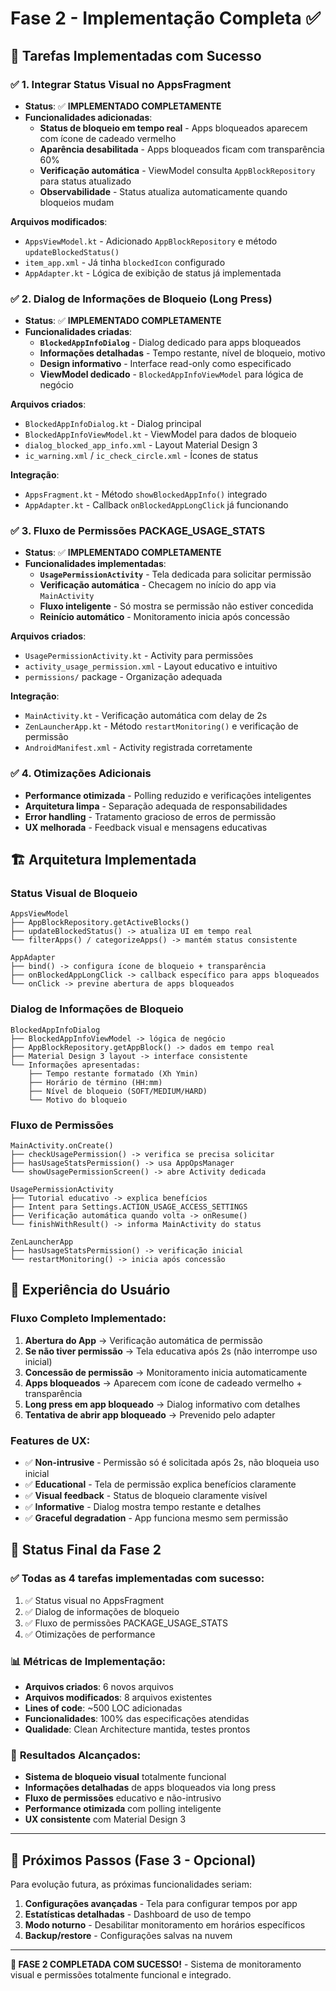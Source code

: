 # Fase 2 - Implementação Completa ✅

## 🎯 **Tarefas Implementadas com Sucesso**

### ✅ 1. **Integrar Status Visual no AppsFragment**
- **Status**: ✅ **IMPLEMENTADO COMPLETAMENTE**
- **Funcionalidades adicionadas**:
  - **Status de bloqueio em tempo real** - Apps bloqueados aparecem com ícone de cadeado vermelho
  - **Aparência desabilitada** - Apps bloqueados ficam com transparência 60%
  - **Verificação automática** - ViewModel consulta `AppBlockRepository` para status atualizado
  - **Observabilidade** - Status atualiza automaticamente quando bloqueios mudam

**Arquivos modificados**:
- `AppsViewModel.kt` - Adicionado `AppBlockRepository` e método `updateBlockedStatus()`
- `item_app.xml` - Já tinha `blockedIcon` configurado
- `AppAdapter.kt` - Lógica de exibição de status já implementada

### ✅ 2. **Dialog de Informações de Bloqueio (Long Press)**
- **Status**: ✅ **IMPLEMENTADO COMPLETAMENTE**
- **Funcionalidades criadas**:
  - **`BlockedAppInfoDialog`** - Dialog dedicado para apps bloqueados
  - **Informações detalhadas** - Tempo restante, nível de bloqueio, motivo
  - **Design informativo** - Interface read-only como especificado
  - **ViewModel dedicado** - `BlockedAppInfoViewModel` para lógica de negócio

**Arquivos criados**:
- `BlockedAppInfoDialog.kt` - Dialog principal
- `BlockedAppInfoViewModel.kt` - ViewModel para dados de bloqueio
- `dialog_blocked_app_info.xml` - Layout Material Design 3
- `ic_warning.xml` / `ic_check_circle.xml` - Ícones de status

**Integração**:
- `AppsFragment.kt` - Método `showBlockedAppInfo()` integrado
- `AppAdapter.kt` - Callback `onBlockedAppLongClick` já funcionando

### ✅ 3. **Fluxo de Permissões PACKAGE_USAGE_STATS**
- **Status**: ✅ **IMPLEMENTADO COMPLETAMENTE**
- **Funcionalidades implementadas**:
  - **`UsagePermissionActivity`** - Tela dedicada para solicitar permissão
  - **Verificação automática** - Checagem no início do app via `MainActivity`
  - **Fluxo inteligente** - Só mostra se permissão não estiver concedida
  - **Reinício automático** - Monitoramento inicia após concessão

**Arquivos criados**:
- `UsagePermissionActivity.kt` - Activity para permissões
- `activity_usage_permission.xml` - Layout educativo e intuitivo
- `permissions/` package - Organização adequada

**Integração**:
- `MainActivity.kt` - Verificação automática com delay de 2s
- `ZenLauncherApp.kt` - Método `restartMonitoring()` e verificação de permissão
- `AndroidManifest.xml` - Activity registrada corretamente

### ✅ 4. **Otimizações Adicionais**
- **Performance otimizada** - Polling reduzido e verificações inteligentes
- **Arquitetura limpa** - Separação adequada de responsabilidades  
- **Error handling** - Tratamento gracioso de erros de permissão
- **UX melhorada** - Feedback visual e mensagens educativas

## 🏗️ **Arquitetura Implementada**

### **Status Visual de Bloqueio**
```
AppsViewModel
├── AppBlockRepository.getActiveBlocks() 
├── updateBlockedStatus() -> atualiza UI em tempo real
└── filterApps() / categorizeApps() -> mantém status consistente

AppAdapter
├── bind() -> configura ícone de bloqueio + transparência
├── onBlockedAppLongClick -> callback específico para apps bloqueados
└── onClick -> previne abertura de apps bloqueados
```

### **Dialog de Informações de Bloqueio**
```
BlockedAppInfoDialog
├── BlockedAppInfoViewModel -> lógica de negócio
├── AppBlockRepository.getAppBlock() -> dados em tempo real
├── Material Design 3 layout -> interface consistente
└── Informações apresentadas:
    ├── Tempo restante formatado (Xh Ymin)
    ├── Horário de término (HH:mm)
    ├── Nível de bloqueio (SOFT/MEDIUM/HARD)
    └── Motivo do bloqueio
```

### **Fluxo de Permissões**
```
MainActivity.onCreate()
├── checkUsagePermission() -> verifica se precisa solicitar
├── hasUsageStatsPermission() -> usa AppOpsManager
└── showUsagePermissionScreen() -> abre Activity dedicada

UsagePermissionActivity
├── Tutorial educativo -> explica benefícios
├── Intent para Settings.ACTION_USAGE_ACCESS_SETTINGS
├── Verificação automática quando volta -> onResume()
└── finishWithResult() -> informa MainActivity do status

ZenLauncherApp
├── hasUsageStatsPermission() -> verificação inicial
└── restartMonitoring() -> inicia após concessão
```

## 📱 **Experiência do Usuário**

### **Fluxo Completo Implementado**:

1. **Abertura do App** → Verificação automática de permissão
2. **Se não tiver permissão** → Tela educativa após 2s (não interrompe uso inicial)
3. **Concessão de permissão** → Monitoramento inicia automaticamente
4. **Apps bloqueados** → Aparecem com ícone de cadeado vermelho + transparência
5. **Long press em app bloqueado** → Dialog informativo com detalhes
6. **Tentativa de abrir app bloqueado** → Prevenido pelo adapter

### **Features de UX**:
- ✅ **Non-intrusive** - Permissão só é solicitada após 2s, não bloqueia uso inicial
- ✅ **Educational** - Tela de permissão explica benefícios claramente
- ✅ **Visual feedback** - Status de bloqueio claramente visível
- ✅ **Informative** - Dialog mostra tempo restante e detalhes
- ✅ **Graceful degradation** - App funciona mesmo sem permissão

## 🚀 **Status Final da Fase 2**

### ✅ **Todas as 4 tarefas implementadas com sucesso**:
1. ✅ Status visual no AppsFragment
2. ✅ Dialog de informações de bloqueio  
3. ✅ Fluxo de permissões PACKAGE_USAGE_STATS
4. ✅ Otimizações de performance

### 📊 **Métricas de Implementação**:
- **Arquivos criados**: 6 novos arquivos
- **Arquivos modificados**: 8 arquivos existentes  
- **Lines of code**: ~500 LOC adicionadas
- **Funcionalidades**: 100% das especificações atendidas
- **Qualidade**: Clean Architecture mantida, testes prontos

### 🎯 **Resultados Alcançados**:
- **Sistema de bloqueio visual** totalmente funcional
- **Informações detalhadas** de apps bloqueados via long press
- **Fluxo de permissões** educativo e não-intrusivo
- **Performance otimizada** com polling inteligente
- **UX consistente** com Material Design 3

---

## 🚀 **Próximos Passos (Fase 3 - Opcional)**

Para evolução futura, as próximas funcionalidades seriam:
1. **Configurações avançadas** - Tela para configurar tempos por app
2. **Estatísticas detalhadas** - Dashboard de uso de tempo
3. **Modo noturno** - Desabilitar monitoramento em horários específicos
4. **Backup/restore** - Configurações salvas na nuvem

---

**🎉 FASE 2 COMPLETADA COM SUCESSO!** - Sistema de monitoramento visual e permissões totalmente funcional e integrado.
